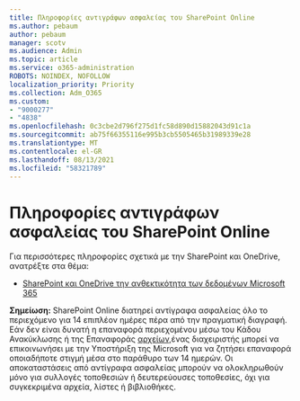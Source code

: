 ```yaml
---
title: Πληροφορίες αντιγράφων ασφαλείας του SharePoint Online
ms.author: pebaum
author: pebaum
manager: scotv
ms.audience: Admin
ms.topic: article
ms.service: o365-administration
ROBOTS: NOINDEX, NOFOLLOW
localization_priority: Priority
ms.collection: Adm_O365
ms.custom:
- "9000277"
- "4838"
ms.openlocfilehash: 0c3cbe2d796f275d1fc58d890d15882043d91c1a
ms.sourcegitcommit: ab75f66355116e995b3cb5505465b31989339e28
ms.translationtype: MT
ms.contentlocale: el-GR
ms.lasthandoff: 08/13/2021
ms.locfileid: "58321789"
---
```

# <a name="sharepoint-online-backup-information"></a>Πληροφορίες αντιγράφων ασφαλείας του SharePoint Online

Για περισσότερες πληροφορίες σχετικά με την SharePoint και OneDrive, ανατρέξτε στα θέμα:

- [SharePoint και OneDrive την ανθεκτικότητα των δεδομένων Microsoft 365](https://docs.microsoft.com/compliance/assurance/assurance-sharepoint-onedrive-data-resiliency)

**Σημείωση:** SharePoint Online διατηρεί αντίγραφα ασφαλείας όλο το περιεχόμενο για 14 επιπλέον ημέρες πέρα από την πραγματική διαγραφή. Εάν δεν είναι δυνατή [](https://support.microsoft.com/office/restore-deleted-items-from-the-site-collection-recycle-bin-5fa924ee-16d7-487b-9a0a-021b9062d14b) η επαναφορά περιεχομένου μέσω του Κάδου Ανακύκλωσης ή της Επαναφοράς [αρχείων,](https://support.microsoft.com/office/restore-your-onedrive-fa231298-759d-41cf-bcd0-25ac53eb8a15)ένας διαχειριστής μπορεί να επικοινωνήσει με την Υποστήριξη της Microsoft για να ζητήσει επαναφορά οποιαδήποτε στιγμή μέσα στο παράθυρο των 14 ημερών. Οι αποκαταστάσεις από αντίγραφα ασφαλείας μπορούν να ολοκληρωθούν μόνο για συλλογές τοποθεσιών ή δευτερεύουσες τοποθεσίες, όχι για συγκεκριμένα αρχεία, λίστες ή βιβλιοθήκες.
